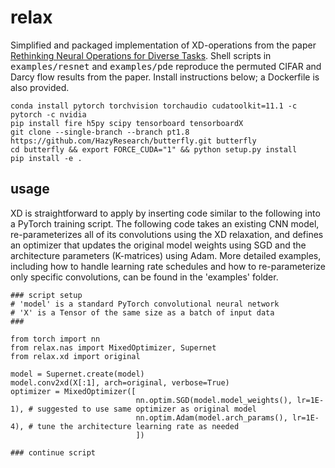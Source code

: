# relax

Simplified and packaged implementation of XD-operations from the paper [Rethinking Neural Operations for Diverse Tasks](https://arxiv.org/abs/2103.15798).
Shell scripts in <tt>examples/resnet</tt> and <tt>examples/pde</tt> reproduce the permuted CIFAR and Darcy flow results from the paper.
Install instructions below; a Dockerfile is also provided.
```
conda install pytorch torchvision torchaudio cudatoolkit=11.1 -c pytorch -c nvidia
pip install fire h5py scipy tensorboard tensorboardX
git clone --single-branch --branch pt1.8 https://github.com/HazyResearch/butterfly.git butterfly
cd butterfly && export FORCE_CUDA="1" && python setup.py install
pip install -e .
```

## usage

XD is straightforward to apply by inserting code similar to the following into a PyTorch training script. The following code takes an existing CNN model, re-parameterizes all of its convolutions using the XD relaxation, and defines an optimizer that updates the original model weights using SGD and the architecture parameters (K-matrices) using Adam. More detailed examples, including how to handle learning rate schedules and how to re-parameterize only specific convolutions, can be found in the 'examples' folder.

```
### script setup
# 'model' is a standard PyTorch convolutional neural network
# 'X' is a Tensor of the same size as a batch of input data
###

from torch import nn
from relax.nas import MixedOptimizer, Supernet
from relax.xd import original

model = Supernet.create(model)
model.conv2xd(X[:1], arch=original, verbose=True)
optimizer = MixedOptimizer([
                            nn.optim.SGD(model.model_weights(), lr=1E-1), # suggested to use same optimizer as original model
                            nn.optim.Adam(model.arch_params(), lr=1E-4), # tune the architecture learning rate as needed
                            ])
                            
### continue script        
```
